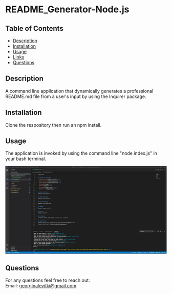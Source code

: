 # README_Generator-Node.js

## Table of Contents

- [Description](#Description)
- [Installation](#Installation)
- [Usage](#Usage)
- [Links](#Links)
- [Questions](#Questions)


## Description

A command line application that dynamically generates a professional README.md file from a user's input by using the Inquirer package.


## Installation

Clone the respository then run an npm install.


## Usage

The application is invoked by using the command line "node index.js" in your bash terminal.

<img src="assets/application_screenshot.JPG">
<br>
<a href="https://drive.google.com/file/d/1ii3nnJT8Rm1FJpKBDgoprn9EvDPnDVQS/view"></a>


## Questions

For any questions feel free to reach out: <br>
Email: <georginalevitki@gmail.com>
